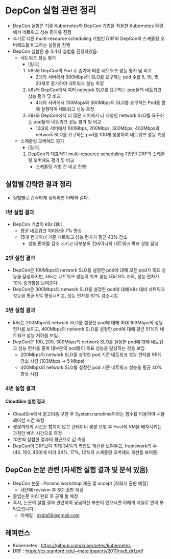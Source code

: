 # DepCon 실험 관련 정리
* DepCon 실험은 기존 Kubernetes와 DepCon 기법을 적용한 Kubernetes 환경에서 네트워크 성능 평가를 진행 
* 추가로 다른 multi-resource scheduling 기법인 DRF와 DepCon의 스케줄링 오버헤드를 비교하는 실험을 진행
* DepCon 실험은 총 4가지 실험을 진행하였음. 
	* 네트워크 성능 평가 
		* [링크]
		1. k8s와 DepCon의 Pod 수 증가에 따른 네트워크 성능 평가 및 비교
			* 2대의 서버에서 300Mbps의 SLO를 요구하는 pod 수를 5, 10, 15, 20개로 증가하여 네트워크 성능 측정
		2. k8s와 DepCon에서 여러 network SLO를 요구하는 pod들의 네트워크 성능 평가 및 비교
			* 4대의 서버에서 100Mbps와 300Mbps의 SLO를 요구하는 Pod를 함께 실행하여 네트워크 성능 측정
		3. k8s와 DepCon에서 더 많은 서버에서 더 다양한 network SLO를 요구하는 pod들의 네트워크 성능 평가 및 비교 
			* 10대의 서버에서 100Mbps, 200Mbps, 300Mbps, 400Mbps의 network SLO를 요구하는 pod를 100개 생성하여 네트워크 성능 측정
	* 스케줄링 오버헤드 평가 
		* [링크]
		1. DepCon과 대표적인 multi-resource scheduling 기법인 DRF의 스케줄링 오버헤드 평가 및 비교
			* 스케줄링 기법 간 비교 진행 

## 실험별 간략한 결과 정리
* 실험별로 간략하게 정리하면 아래와 같다. 
### 1번 실험 결과
* DepCon 기법이 k8s 대비 
	* 평균 네트워크 처리량을 7% 향상
	* 15개 컨테이너 기준 네트워크 성능 편차가 평균 43% 감소
		* 성능 편차를 감소 시키고 대부분의 컨테이너의 네트워크 목표 성능 달성
### 2번 실험 결과
* DepCon은 100Mbps의 network SLO를 설정한 pod에 대해 모든 pod가 목표 성능을 달성하지만, k8s는 네트워크 성능이 목표 성능 대비 9% 저하, 성능 편차가 10% 증가함을 보여준다. 
* DepCon은 300Mbps의 network SLO를 설정한 pod에 대해 k8s 대비 네트워크 성능을 평균 5% 향상시키고, 성능 편차를 67% 감소시킴.
### 3번 실험 결과
* k8s는 200Mbps의 network SLO를 설정한 pod에 대해 최대 103Mbps의 성능 편차를 보이고, 400Mbps의 network SLO를 설정한 pod에 대해 평균 51%의 네트워크 성능 저하를 보임. 
* DepCon은 100, 200, 300Mbps의 network SLO를 설정한 pod에 대해 네트워크 성능 편차를 줄여 대부분의 pod들이 목표 성능을 달성하는 것을 보임. 
	* 200Mbps의 network SLO를 설정한 pod 기준 네트워크 성능 편차를 95% 감소 시킴 (103Mbps -> 5 Mbps)
	* 400Mbps의 network SLO를 설정한 pod 기준 네트워크 성능을 평균 40% 향상 시킴
### 4번 실험 결과 
#### CloudSim 실험 결과
* CloudSim에서 알고리즘 구현 후 System.nanotime이라는 함수를 이용하여 시뮬레이션 시간 측정
* 생성까지의 시간은 합치지 않고 컨테이너 생성 요청 후 Host에 VM을 배치시키는 과정만 배치 시간으로 측정
* 10번씩 실험한 결과의 평균으로 값 측정
* DepCon이 DRF보다 최대 34%의 복잡도 개선을 보여주고, framework의 수 (40, 100, 400)에 따라 34%, 17%, 12%의 스케줄링 오버헤드 개선을 보여줌.

## DepCon 논문 관련 (자세한 실험 결과 및 분석 있음)
* DepCon 논문 : Paramo workshop 제출 및 accept [학회지 출판 예정]
	* 내년에 revision 후 SCI 출판 예정
* 졸업논문 처리 완료 후 공개 될 예정
* 혹시, 논문의 실험 결과 관련하여 궁금하신 부분이 있으시면 아래의 메일로 연락 부탁드립니다.
	* 이메일 : dkdla58@gmail.com 

## 레퍼런스
* Kubernetes : https://github.com/kubernetes/kubernetes
* DRF : https://cs.stanford.edu/~matei/papers/2011/nsdi_drf.pdf





